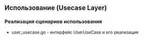 ## Использование (Usecase Layer)

### Реализация сценариев использования

- user_usecase.go - интерфейс UserUseCase и его реализация